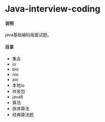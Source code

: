 # Java-interview-coding

#### 说明
java基础编码版面试题。

#### 目录
 - 集合
 - io
  - bio
  - nio
  - aio
  - 本地io
 - 并发包
 - java8
 - 算法
  - 排序算法
  - 经典算法题
